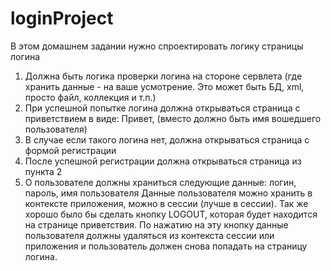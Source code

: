 # loginProject
В этом домашнем задании нужно спроектировать логику страницы логина 
1. Должна быть логика проверки логина на стороне сервлета (где хранить данные - на ваше усмотрение. Это может быть БД, xml, просто файл, коллекция и т.п.)
2. При успешной попытке логина должна открываться страница с приветствием в виде: Привет, <NAME> (вместо <NAME> должно быть имя вошедшего пользователя)
3. В случае если такого логина нет, должна открываться страница с формой регистрации
4. После успешной регистрации должна открываться страница из пункта 2
5. О пользователе должны храниться следующие данные: логин, пароль, имя пользователя
Данные пользователя можно хранить в контексте приложения, можно в сессии (лучше в сессии). Так же хорошо было бы сделать кнопку LOGOUT, которая будет находится на странице приветствия. По нажатию на эту кнопку данные пользователя должны удаляться из контекста сессии или приложения и пользователь должен снова попадать на страницу логина.
